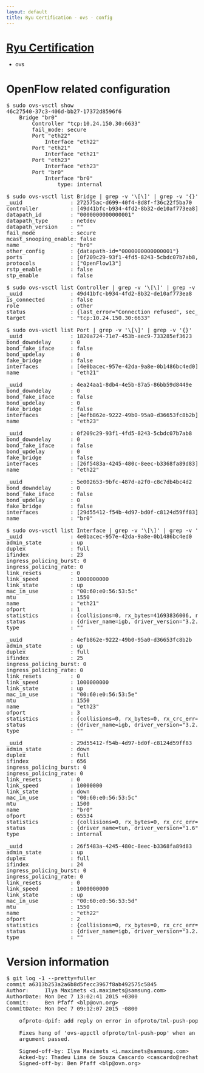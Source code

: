 ```yaml
---
layout: default
title: Ryu Certification - ovs - config
---
```

# [Ryu Certification](http://osrg.github.io/ryu/certification.html)
* ovs 

# OpenFlow related configuration
<pre>
$ sudo ovs-vsctl show
46c27540-37c3-406d-bb27-17372d8596f6
    Bridge "br0"
        Controller "tcp:10.24.150.30:6633"
        fail_mode: secure
        Port "eth22"
            Interface "eth22"
        Port "eth21"
            Interface "eth21"
        Port "eth23"
            Interface "eth23"
        Port "br0"
            Interface "br0"
                type: internal

$ sudo ovs-vsctl list Bridge | grep -v '\[\]' | grep -v '{}'
_uuid               : 272575ac-d699-40f4-8d8f-f36c22f5ba70
controller          : [49d41bfc-b934-4fd2-8b32-de10af773ea8]
datapath_id         : "0000000000000001"
datapath_type       : netdev
datapath_version    : "<built-in>"
fail_mode           : secure
mcast_snooping_enable: false
name                : "br0"
other_config        : {datapath-id="0000000000000001"}
ports               : [0f209c29-93f1-4fd5-8243-5cbdc07b7ab8, 1820a724-71e7-453b-aec9-733285ef3623, 4ea24aa1-8db4-4e5b-87a5-86bb59d8449e, 5e002653-9bfc-487d-a2f0-c8c7db4bc4d2]
protocols           : ["OpenFlow13"]
rstp_enable         : false
stp_enable          : false

$ sudo ovs-vsctl list Controller | grep -v '\[\]' | grep -v '{}'
_uuid               : 49d41bfc-b934-4fd2-8b32-de10af773ea8
is_connected        : false
role                : other
status              : {last_error="Connection refused", sec_since_connect="667", sec_since_disconnect="3", state=BACKOFF}
target              : "tcp:10.24.150.30:6633"

$ sudo ovs-vsctl list Port | grep -v '\[\]' | grep -v '{}'
_uuid               : 1820a724-71e7-453b-aec9-733285ef3623
bond_downdelay      : 0
bond_fake_iface     : false
bond_updelay        : 0
fake_bridge         : false
interfaces          : [4e0bacec-957e-42da-9a8e-0b1486bc4ed0]
name                : "eth21"

_uuid               : 4ea24aa1-8db4-4e5b-87a5-86bb59d8449e
bond_downdelay      : 0
bond_fake_iface     : false
bond_updelay        : 0
fake_bridge         : false
interfaces          : [4efb862e-9222-49b0-95a0-d36653fc8b2b]
name                : "eth23"

_uuid               : 0f209c29-93f1-4fd5-8243-5cbdc07b7ab8
bond_downdelay      : 0
bond_fake_iface     : false
bond_updelay        : 0
fake_bridge         : false
interfaces          : [26f5483a-4245-480c-8eec-b3368fa89d83]
name                : "eth22"

_uuid               : 5e002653-9bfc-487d-a2f0-c8c7db4bc4d2
bond_downdelay      : 0
bond_fake_iface     : false
bond_updelay        : 0
fake_bridge         : false
interfaces          : [29d55412-f54b-4d97-bd0f-c8124d59ff83]
name                : "br0"

$ sudo ovs-vsctl list Interface | grep -v '\[\]' | grep -v '{}'
_uuid               : 4e0bacec-957e-42da-9a8e-0b1486bc4ed0
admin_state         : up
duplex              : full
ifindex             : 23
ingress_policing_burst: 0
ingress_policing_rate: 0
link_resets         : 0
link_speed          : 1000000000
link_state          : up
mac_in_use          : "00:60:e0:56:53:5c"
mtu                 : 1550
name                : "eth21"
ofport              : 1
statistics          : {collisions=0, rx_bytes=41693836006, rx_crc_err=0, rx_dropped=0, rx_errors=0, rx_frame_err=0, rx_over_err=0, rx_packets=27841671, tx_bytes=0, tx_dropped=0, tx_errors=0, tx_packets=0}
status              : {driver_name=igb, driver_version="3.2.10-k", firmware_version="2.10-9"}
type                : ""

_uuid               : 4efb862e-9222-49b0-95a0-d36653fc8b2b
admin_state         : up
duplex              : full
ifindex             : 25
ingress_policing_burst: 0
ingress_policing_rate: 0
link_resets         : 0
link_speed          : 1000000000
link_state          : up
mac_in_use          : "00:60:e0:56:53:5e"
mtu                 : 1550
name                : "eth23"
ofport              : 3
statistics          : {collisions=0, rx_bytes=0, rx_crc_err=0, rx_dropped=0, rx_errors=0, rx_frame_err=0, rx_over_err=0, rx_packets=0, tx_bytes=5942491500, tx_dropped=0, tx_errors=0, tx_packets=3961661}
status              : {driver_name=igb, driver_version="3.2.10-k", firmware_version="2.10-9"}
type                : ""

_uuid               : 29d55412-f54b-4d97-bd0f-c8124d59ff83
admin_state         : down
duplex              : full
ifindex             : 656
ingress_policing_burst: 0
ingress_policing_rate: 0
link_resets         : 0
link_speed          : 10000000
link_state          : down
mac_in_use          : "00:60:e0:56:53:5c"
mtu                 : 1500
name                : "br0"
ofport              : 65534
statistics          : {collisions=0, rx_bytes=0, rx_crc_err=0, rx_dropped=0, rx_errors=0, rx_frame_err=0, rx_over_err=0, rx_packets=0, tx_bytes=0, tx_dropped=0, tx_errors=0, tx_packets=0}
status              : {driver_name=tun, driver_version="1.6", firmware_version="N/A"}
type                : internal

_uuid               : 26f5483a-4245-480c-8eec-b3368fa89d83
admin_state         : up
duplex              : full
ifindex             : 24
ingress_policing_burst: 0
ingress_policing_rate: 0
link_resets         : 0
link_speed          : 1000000000
link_state          : up
mac_in_use          : "00:60:e0:56:53:5d"
mtu                 : 1550
name                : "eth22"
ofport              : 2
statistics          : {collisions=0, rx_bytes=0, rx_crc_err=0, rx_dropped=0, rx_errors=0, rx_frame_err=0, rx_over_err=0, rx_packets=0, tx_bytes=28961353540, tx_dropped=0, tx_errors=0, tx_packets=19327867}
status              : {driver_name=igb, driver_version="3.2.10-k", firmware_version="2.10-9"}
type                : ""
</pre>

# Version information
<pre>
$ git log -1 --pretty=fuller
commit a6313b253a2a6b8d5fecc3967f8ab492575c5845
Author:     Ilya Maximets &lt;i.maximets@samsung.com&gt;
AuthorDate: Mon Dec 7 13:02:41 2015 +0300
Commit:     Ben Pfaff &lt;blp@ovn.org&gt;
CommitDate: Mon Dec 7 09:12:07 2015 -0800

    ofproto-dpif: add reply on error in ofproto/tnl-push-pop
    
    Fixes hang of 'ovs-appctl ofproto/tnl-push-pop' when an invalid
    argument passed.
    
    Signed-off-by: Ilya Maximets &lt;i.maximets@samsung.com&gt;
    Acked-by: Thadeu Lima de Souza Cascardo &lt;cascardo@redhat.com&gt;
    Signed-off-by: Ben Pfaff &lt;blp@ovn.org&gt;
</pre>
